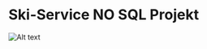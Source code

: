 # Ski-Service NO SQL Projekt

![Alt text](https://abc-utc.fiu.edu/wp-content/uploads/2018/06/Under-Construction-Sign-for-Locator.png)